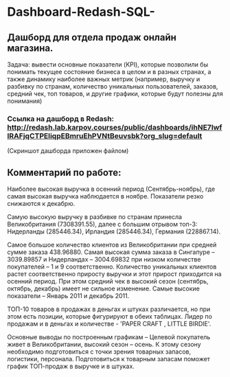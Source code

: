 # Dashboard-Redash-SQL-
## Дашборд для отдела продаж онлайн магазина.
Задача: вывести основные показатели (KPI), которые позволили бы понимать текущее состояние бизнеса в целом и в разных странах, а также динамику наиболее важных метрик (например, выручку и разбивку по странам, количество уникальных пользователей, заказов, средний чек, топ товаров, и другие графики, которые будут полезны для понимания)
### Ссылка на дашборд в Redash: http://redash.lab.karpov.courses/public/dashboards/ihNE7IwfIRAFjqCTPEliqpEBmruEhPVNtBeuvsbk?org_slug=default 
(Скриншот дашборда приложен файлом)

## Комментарий по работе: 
Наиболее высокая выручка в осенний период (Сентябрь-ноябрь), где самая высокая выручка наблюдается в ноябре. Показатели резко снижаются к декабрю. 

Самую высокую выручку в разбивке по странам принесла Великобритания (7308391.55), далее с большим отрывом топ-3: Нидерланды (285446.34), Ирландия (285446.34), Германия (228867.14).

Самое большое количество клиентов из Великобритании при средней сумме заказа 438.96880. Самая высокая сумма заказа в Сингапуре – 3039.89857 и Нидерландах – 3004.69832 при низком количестве покупателей – 1 и 9 соответственно. 
Количество уникальных клиентов растет соответственно приросту выручки и этот прирост приходится на осенний период. При этом средний чек в высокий сезон (сентябрь, октябрь, декабрь) имеет не сильное изменение. Самые высокие показатели – Январь 2011 и декабрь 2011.

ТОП-10 товаров в продажах в деньгах и штуках различается, но при этом есть позиции, которые фигурируют в обеих таблицах. Лидер по продажам и в деньгах и количестве - 'PAPER CRAFT , LITTLE BIRDIE'.

Основные выводы по построенным графикам – Целевой покупатель живет в Великобритании, высокий сезон – осень. К этому сезону необходимо подготовиться с точки зрения товарных запасов, логистики, персонала. Подготовиться к товарным запасам поможет график ТОП-продаж в выручке и в штуках.
